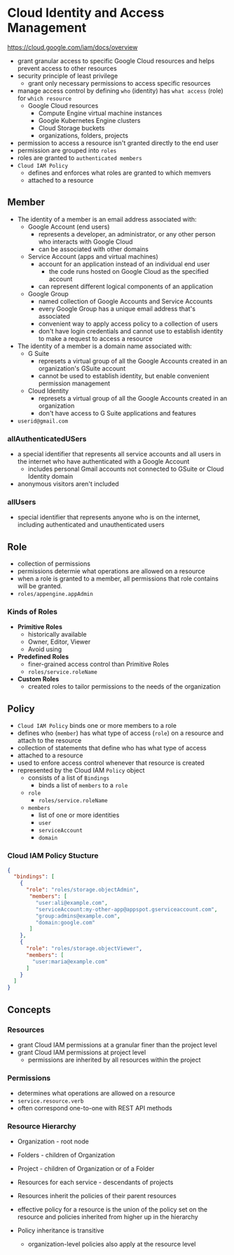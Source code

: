 # Cloud Identity and Access Management

<https://cloud.google.com/iam/docs/overview>

- grant granular access to specific Google Cloud resources and helps prevent access to other resources
- security principle of least privilege
  - grant only necessary permissions to access specific resources
- manage access control by defining `who` (identity) has `what access` (role) for `which resource`
  - Google Cloud resources
    - Compute Engine virtual machine instances
    - Google Kubernetes Engine clusters
    - Cloud Storage buckets
    - organizations, folders, projects
- permission to access a resource isn't granted directly to the end user
- permission are grouped into `roles`
- roles are granted to `authenticated members`
- `Cloud IAM Policy`
  - defines and enforces what roles are granted to which memvers
  - attached to a resource

## Member

- The identity of a member is an email address associated with:
  - Google Account (end users)
    - represents a developer, an administrator, or any other person who interacts with Google Cloud
    - can be associated with other domains
  - Service Account (apps and virtual machines)
    - account for an application instead of an individual end user
      - the code runs hosted on Google Cloud as the specified account
    - can represent different logical components of an application
  - Google Group
    - named collection of Google Accounts and Service Accounts
    - every Google Group has a unique email address that's associated 
    - convenient way to apply access policy to a collection of users
    - don't have login credentials and cannot use to establish identity to make a request to access a resource
- The identity of a member is a domain name associated with:
  - G Suite
    - represets a virtual group of all the Google Accounts created in an organization's GSuite account
    - cannot be used to establish identity, but enable convenient permission management
  - Cloud Identity
    - represets a virtual group of all the Google Accounts created in an organization
    - don't have access to G Suite applications and features
- `userid@gmail.com`

### allAuthenticatedUSers

- a special identifier that represents all service accounts and all users in the internet who have authenticated with a Google Account
  - includes personal Gmail accounts not connected to GSuite or Cloud Identity domain
- anonymous visitors aren't included

### allUsers

- special identifier that represents anyone who is on the internet, including authenticated and unauthenticated users

## Role

- collection of permissions
- permissions determie what operations are allowed on a resource
- when a role is granted to a member, all permissions that role contains will be granted.
- `roles/appengine.appAdmin`

### Kinds of Roles 

- **Primitive Roles**
  - historically available
  - Owner, Editor, Viewer
  - Avoid using
- **Predefined Roles**
  - finer-grained access control than Primitive Roles
  - `roles/service.roleName`
- **Custom Roles**
  - created roles to tailor permissions to the needs of the organization

## Policy

- `Cloud IAM Policy` binds one or more members to a role
- defines who (`member`) has what type of access (`role`) on a resource and attach to the resource
- collection of statements that define who has what type of access
- attached to a resource
- used to enfore access control whenever that resource is created
- represented by the Cloud IAM `Policy` object
  - consists of a list of `Bindings`
    - binds a list of `members` to a `role`
  - `role`
    - `roles/service.roleName`
  - `members`
    - list of one or more identities 
    - `user`
    - `serviceAccount`
    - `domain`

### Cloud IAM Policy Stucture

``` json
{
  "bindings": [
    {
      "role": "roles/storage.objectAdmin",
       "members": [
         "user:ali@example.com",
         "serviceAccount:my-other-app@appspot.gserviceaccount.com",
         "group:admins@example.com",
         "domain:google.com"
       ]
    },
    {
      "role": "roles/storage.objectViewer",
      "members": [
        "user:maria@example.com"
      ]
    }
  ]
}

```

## Concepts

### Resources

- grant Cloud IAM permissions at a granular finer than the project level
- grant Cloud IAM permissions at project level
  - permissions are inherited by all resources within the project

### Permissions

- determines what operations are allowed on a resource
- `service.resource.verb`
- often correspond one-to-one with REST API methods

### Resource Hierarchy

- Organization - root node
- Folders - children of Organization
- Project - children of Organization or  of a Folder
- Resources for each service - descendants of projects

- Resources inherit the policies of their parent resources
- effective policy for a resource is the union of the policy set on the resource and policies inherited from higher up in the hierarchy
- Policy inheritance is transitive
  - organization-level policies also apply at the resource level